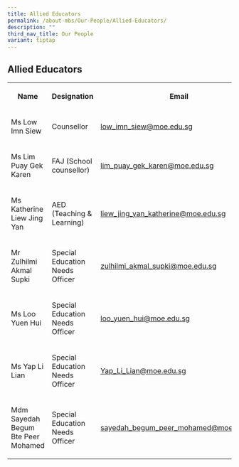 ```yaml
---
title: Allied Educators
permalink: /about-mbs/Our-People/Allied-Educators/
description: ""
third_nav_title: Our People
variant: tiptap
---
```

<h2><strong>Allied Educators</strong></h2><p></p><table><tbody><tr><th rowspan="1" colspan="1"><p>Name</p></th><th rowspan="1" colspan="1"><p>Designation</p></th><th rowspan="1" colspan="1"><p>Email</p></th></tr><tr><td rowspan="1" colspan="1"><p>Ms Low Imn Siew</p></td><td rowspan="1" colspan="1"><p>Counsellor</p></td><td rowspan="1" colspan="1"><p><a href="mailto:low_imn_siew@moe.edu.sg" rel="noopener noreferrer nofollow" target="_blank">low_imn_siew@moe.edu.sg</a></p></td></tr><tr><td rowspan="1" colspan="1"><p>Ms Lim Puay Gek Karen</p></td><td rowspan="1" colspan="1"><p>FAJ (School counsellor)</p></td><td rowspan="1" colspan="1"><p><a href="mailto:lim_puay_gek_karen@moe.edu.sg" rel="noopener noreferrer nofollow" target="_blank">lim_puay_gek_karen@moe.edu.sg</a></p></td></tr><tr><td rowspan="1" colspan="1"><p>Ms Katherine Liew Jing Yan</p></td><td rowspan="1" colspan="1"><p>AED (Teaching &amp; Learning)</p></td><td rowspan="1" colspan="1"><p><a href="mailto:liew_jing_yan_katherine@moe.edu.sg" rel="noopener noreferrer nofollow" target="_blank">liew_jing_yan_katherine@moe.edu.sg</a></p></td></tr><tr><td rowspan="1" colspan="1"><p>Mr Zulhilmi Akmal Supki</p></td><td rowspan="1" colspan="1"><p>Special Education Needs Officer</p></td><td rowspan="1" colspan="1"><p><a href="mailto:zulhilmi_akmal_supki@moe.edu.sg" rel="noopener noreferrer nofollow" target="_blank">zulhilmi_akmal_supki@moe.edu.sg</a></p></td></tr><tr><td rowspan="1" colspan="1"><p>Ms Loo Yuen Hui</p></td><td rowspan="1" colspan="1"><p>Special Education Needs Officer</p></td><td rowspan="1" colspan="1"><p><a href="mailto:loo_yuen_hui@moe.edu.sg" rel="noopener noreferrer nofollow" target="_blank">loo_yuen_hui@moe.edu.sg</a></p></td></tr><tr><td rowspan="1" colspan="1"><p>Ms Yap Li Lian</p></td><td rowspan="1" colspan="1"><p>Special Education Needs Officer</p></td><td rowspan="1" colspan="1"><p><a href="mailto:Yap_Li_Lian@moe.edu.sg" rel="noopener noreferrer nofollow" target="_blank">Yap_Li_Lian@moe.edu.sg</a></p></td></tr><tr><td rowspan="1" colspan="1"><p>Mdm Sayedah Begum Bte Peer Mohamed</p></td><td rowspan="1" colspan="1"><p>Special Education Needs Officer</p></td><td rowspan="1" colspan="1"><p><a href="mailto:sayedah_begum_peer_mohamed@moe.edu.sg" rel="noopener noreferrer nofollow" target="_blank">sayedah_begum_peer_mohamed@moe.edu.sg</a></p></td></tr></tbody></table><p></p>